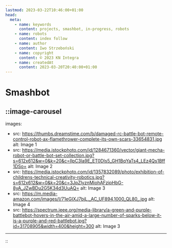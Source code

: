 ```yaml
---
lastmod: 2023-03-22T10:46:00+01:00
head:
  meta:
    - name: keywords
      content: projects, smashbot, in-progress, robots
    - name: robots
      content: index follow
    - name: author
      content: Iwo Strzeboński
    - name: copyright
      content: © 2023 KN Integra
    - name: createdAt
      content: 2023-03-20T20:40:00+01:00
---
```


# Smashbot

<!-- markdownlint-disable MD003 MD013 -->
::image-carousel
---

images:

- src: https://thumbs.dreamstime.com/b/damaged-rc-battle-bot-remote-control-robot-ax-flamethrower-complete-its-own-scars-33654831.jpg
  alt: Image 1
- src: https://media.istockphoto.com/id/1284671360/vector/giant-mecha-robot-or-battle-bot-set-collection.jpg?s=612x612&w=0&k=20&c=IlpC3la9E_ET0Dls5_GH1BqYaTs4_LEz4Qs1Bff1DSo=
  alt: Image 2
- src: https://media.istockphoto.com/id/1357832089/photo/exhibition-of-childrens-technical-creativity-robotics.jpg?s=612x612&w=0&k=20&c=3JpZlyznMiohAFzipHbG-8yA_JZwBDu2G5K34d3UuAQ=
  alt: Image 3
- src: https://m.media-amazon.com/images/I/71eGIXJ7bjL._AC_UF894,1000_QL80_.jpg
  alt: Image 4
- src: https://spectrum.ieee.org/media-library/a-green-and-purple-battlebot-hovers-in-the-air-amid-a-large-number-of-sparks-below-it-is-a-purple-and-red-battlebot.jpg?id=31708905&width=400&height=300
  alt: Image 3

---
::
<!-- markdownlint-enable MD003 -->